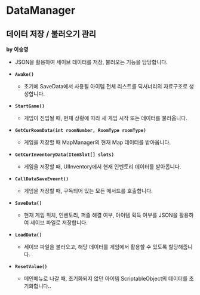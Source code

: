 # DataManager
## 데이터 저장 / 불러오기 관리
**by 이승영**

- JSON을 활용하여 세이브 데이터를 저장, 불러오는 기능을 담당합니다.

- **``Awake()``**
  - 초기에 SaveData에서 사용될 아이템 전체 리스트를 딕셔너리의 자료구조로 생성합니다.
 
- **``StartGame()``**
  - 게임이 진입될 때, 현재 상황에 따라 새 게임 시작 또는 데이터를 불러옵니다.

- **``GetCurRoomData(int roomNumber, RoomType roomType)``**
  - 게임을 저장할 때 MapManager의 현재 Map 데이터를 받아옵니다.
 
- **``GetCurInventoryData(ItemSlot[] slots)``**
  - 게임을 저장할 때, UIInventory에서 현재 인벤토리 데이터를 받아옵니다.
 
- **``CallDataSaveEveent()``**
  - 게임을 저장할 때, 구독되어 있는 모든 메서드를 호출합니다.
 
- **``SaveData()``**
  - 현재 게임 위치, 인벤토리, 퍼즐 해결 여부, 아이템 획득 여부를 JSON을 활용하여 세이브 파일로 저장합니다.

- **``LoadData()``**
  - 세이브 파일을 불러오고, 해당 데이터를 게임에서 활용할 수 있도록 할당해줍니다.

- **``ResetValue()``**
  - 메인메뉴로 나갈 때, 초기화되지 않던 아이템 ScriptableObject의 데이터를 초기화합니다..
